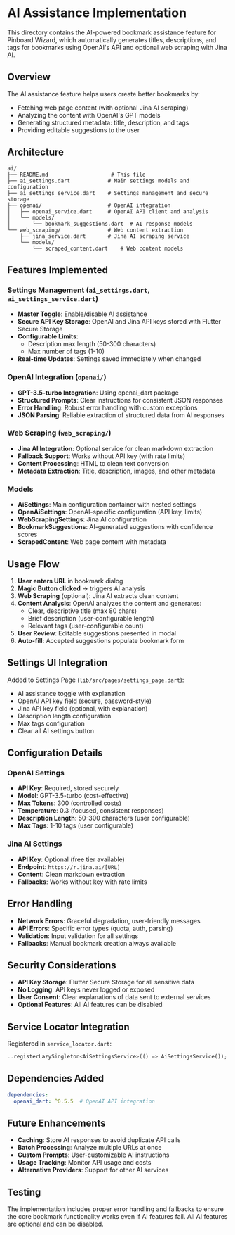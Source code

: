 # AI Assistance Implementation

This directory contains the AI-powered bookmark assistance feature for Pinboard Wizard, which automatically generates titles, descriptions, and tags for bookmarks using OpenAI's API and optional web scraping with Jina AI.

## Overview

The AI assistance feature helps users create better bookmarks by:
- Fetching web page content (with optional Jina AI scraping)
- Analyzing the content with OpenAI's GPT models
- Generating structured metadata: title, description, and tags
- Providing editable suggestions to the user

## Architecture

```
ai/
├── README.md                    # This file
├── ai_settings.dart            # Main settings models and configuration
├── ai_settings_service.dart    # Settings management and secure storage
├── openai/                     # OpenAI integration
│   ├── openai_service.dart     # OpenAI API client and analysis
│   └── models/
│       └── bookmark_suggestions.dart  # AI response models
└── web_scraping/               # Web content extraction
    ├── jina_service.dart       # Jina AI scraping service
    └── models/
        └── scraped_content.dart    # Web content models
```

## Features Implemented

### Settings Management (`ai_settings.dart`, `ai_settings_service.dart`)
- **Master Toggle**: Enable/disable AI assistance
- **Secure API Key Storage**: OpenAI and Jina API keys stored with Flutter Secure Storage
- **Configurable Limits**:
  - Description max length (50-300 characters)
  - Max number of tags (1-10)
- **Real-time Updates**: Settings saved immediately when changed

### OpenAI Integration (`openai/`)
- **GPT-3.5-turbo Integration**: Using openai_dart package
- **Structured Prompts**: Clear instructions for consistent JSON responses
- **Error Handling**: Robust error handling with custom exceptions
- **JSON Parsing**: Reliable extraction of structured data from AI responses

### Web Scraping (`web_scraping/`)
- **Jina AI Integration**: Optional service for clean markdown extraction
- **Fallback Support**: Works without API key (with rate limits)
- **Content Processing**: HTML to clean text conversion
- **Metadata Extraction**: Title, description, images, and other metadata

### Models
- **AiSettings**: Main configuration container with nested settings
- **OpenAiSettings**: OpenAI-specific configuration (API key, limits)
- **WebScrapingSettings**: Jina AI configuration
- **BookmarkSuggestions**: AI-generated suggestions with confidence scores
- **ScrapedContent**: Web page content with metadata

## Usage Flow

1. **User enters URL** in bookmark dialog
2. **Magic Button clicked** → triggers AI analysis
3. **Web Scraping** (optional): Jina AI extracts clean content
4. **Content Analysis**: OpenAI analyzes the content and generates:
   - Clear, descriptive title (max 80 chars)
   - Brief description (user-configurable length)
   - Relevant tags (user-configurable count)
5. **User Review**: Editable suggestions presented in modal
6. **Auto-fill**: Accepted suggestions populate bookmark form

## Settings UI Integration

Added to Settings Page (`lib/src/pages/settings_page.dart`):
- AI assistance toggle with explanation
- OpenAI API key field (secure, password-style)
- Jina API key field (optional, with explanation)
- Description length configuration
- Max tags configuration
- Clear all AI settings button

## Configuration Details

### OpenAI Settings
- **API Key**: Required, stored securely
- **Model**: GPT-3.5-turbo (cost-effective)
- **Max Tokens**: 300 (controlled costs)
- **Temperature**: 0.3 (focused, consistent responses)
- **Description Length**: 50-300 characters (user configurable)
- **Max Tags**: 1-10 tags (user configurable)

### Jina AI Settings
- **API Key**: Optional (free tier available)
- **Endpoint**: `https://r.jina.ai/[URL]`
- **Content**: Clean markdown extraction
- **Fallbacks**: Works without key with rate limits

## Error Handling

- **Network Errors**: Graceful degradation, user-friendly messages
- **API Errors**: Specific error types (quota, auth, parsing)
- **Validation**: Input validation for all settings
- **Fallbacks**: Manual bookmark creation always available

## Security Considerations

- **API Key Storage**: Flutter Secure Storage for all sensitive data
- **No Logging**: API keys never logged or exposed
- **User Consent**: Clear explanations of data sent to external services
- **Optional Features**: All AI features can be disabled

## Service Locator Integration

Registered in `service_locator.dart`:
```dart
..registerLazySingleton<AiSettingsService>(() => AiSettingsService());
```

## Dependencies Added

```yaml
dependencies:
  openai_dart: ^0.5.5  # OpenAI API integration
```

## Future Enhancements

- **Caching**: Store AI responses to avoid duplicate API calls
- **Batch Processing**: Analyze multiple URLs at once
- **Custom Prompts**: User-customizable AI instructions
- **Usage Tracking**: Monitor API usage and costs
- **Alternative Providers**: Support for other AI services

## Testing

The implementation includes proper error handling and fallbacks to ensure the core bookmark functionality works even if AI features fail. All AI features are optional and can be disabled.
